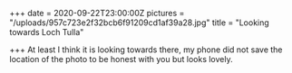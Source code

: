+++
date = 2020-09-22T23:00:00Z
pictures = "/uploads/957c723e2f32bcb6f91209cd1af39a28.jpg"
title = "Looking towards Loch Tulla"

+++
At least I think it is looking towards there, my phone did not save the location of the photo to be honest with you but looks lovely.